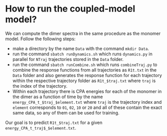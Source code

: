 # How to run the coupled-model model?

We can compute the dimer spectra in the same procedure as the monomer model. Follow the following steps:

- make a directory by the name `Data` with the command `mkdir Data`.
- run the command `sbatch runDynamics.sh` which runs `dynamics.py` in parallel for `NTraj` trajectories stored in the `Data` folder.
- run the command `sbatch runCombine.sh` which runs `combineTraj.py` to combine the response functions from all trajectories as `R1t.txt` in the `Data` folder and also generates the response function for each trajectory within the respective trajectory folder as `R1t_$traj.txt` where `traj` is the index of the trajectory.
- Within each trajectory there is CPA energies for each of the monomer in the dimer as a function of time by the name `energy_CPA_t_$traj_$element.txt` where `traj` is the trajectory index and `element` corresponds to `01`, `02`, `10` or `20` and all of these contain the exact same data, so any of them can be used for training.

Our goal is to predict `R1t_$traj.txt` for a given `energy_CPA_t_traj$_$element.txt`.